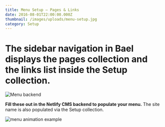 ```yaml
---
title: Menu Setup — Pages & Links
date: 2016-08-01T22:00:00.000Z
thumbnail: /images/uploads/menu-setup.jpg
category: Setup
---
```


# The sidebar navigation in Bael displays the pages collection and the links list inside the Setup collection.

![Menu backend](/images/uploads/menubackend.png)

**Fill these out in the Netlify CMS backend to populate your menu.** The site name is also populated via the Setup collection.

![menu animation example](/images/uploads/menu-animation-cropped.gif)
